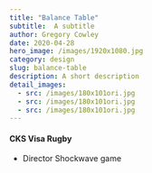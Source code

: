 ```yaml
---
title: "Balance Table"
subtitle:  A subtitle
author: Gregory Cowley
date: 2020-04-28
hero_image: /images/1920x1080.jpg
category: design
slug: balance-table
description: A short description
detail_images: 
  - src: /images/180x101ori.jpg
  - src: /images/180x101ori.jpg
  - src: /images/180x101ori.jpg
---
```



#### CKS Visa Rugby

- Director Shockwave game
